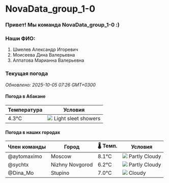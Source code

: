 # NovaData_group_1-0
### Привет! Мы команда NovaData_group_1-0 :)

### Наши ФИО:
1. Шмелев Александр Игоревич
2. Моисеева Дина Валерьевна
3. Алпатова Марианна Валерьевна

### Текущая погода
<!-- WEATHER:START -->
_Обновлено: 2025-10-05 07:26 GMT+0300_

#### Погода в Абакане

| Температура | Условия |
|-------------|----------|
| 4.3°C     | ![](https://cdn.weatherapi.com/weather/64x64/day/362.png) Light sleet showers |

#### Погода в наших городах

| Член команды  | Город               | 🌡️ Темп.  | Условия          |
|---------------|---------------------|-----------|--------------------|
| @aytomaximo    | Moscow              |    8.1°C | ![](https://cdn.weatherapi.com/weather/64x64/day/116.png) Partly Cloudy |
| @sychtx        | Nizhny Novgorod     |    6.2°C | ![](https://cdn.weatherapi.com/weather/64x64/day/116.png) Partly Cloudy |
| @Dina_Mo       | Stupino             |    7.0°C | ![](https://cdn.weatherapi.com/weather/64x64/day/119.png) Cloudy       |

<!-- WEATHER:END -->

